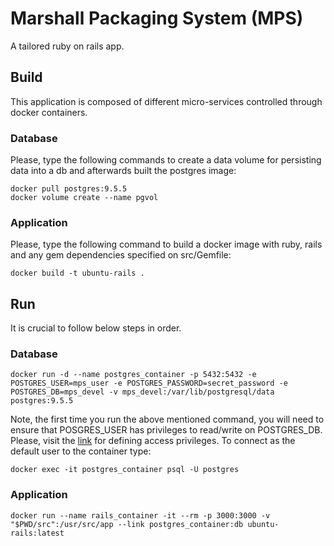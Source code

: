 # Marshall Packaging System (MPS)

A tailored ruby on rails app.

## Build 

This application is composed of different micro-services controlled through docker containers. 

### Database

Please, type the following commands to create a data volume for persisting data into a db and afterwards built the postgres image:

```
docker pull postgres:9.5.5
docker volume create --name pgvol
```

### Application

Please, type the following command to build a docker image with ruby, rails and any gem dependencies specified on src/Gemfile:

```
docker build -t ubuntu-rails .
```

## Run

It is crucial to follow below steps in order. 

### Database

```
docker run -d --name postgres_container -p 5432:5432 -e POSTGRES_USER=mps_user -e POSTGRES_PASSWORD=secret_password -e POSTGRES_DB=mps_devel -v mps_devel:/var/lib/postgresql/data postgres:9.5.5
```

Note, the first time you run the above mentioned command, you will need to ensure that POSGRES_USER has privileges to read/write on POSTGRES_DB. Please, visit the [link](https://www.postgresql.org/docs/9.5/static/sql-grant.html) for defining access privileges.
To connect as the default user to the container type:
```
docker exec -it postgres_container psql -U postgres
```

### Application

```
docker run --name rails_container -it --rm -p 3000:3000 -v "$PWD/src":/usr/src/app --link postgres_container:db ubuntu-rails:latest
```
